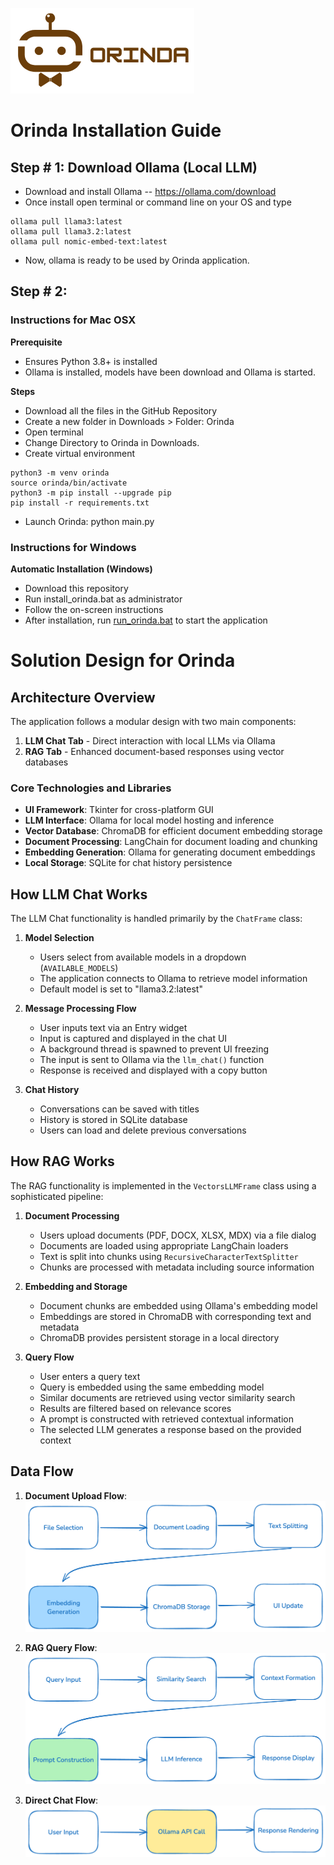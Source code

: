 ![Orinda](https://github.com/pyMixin/Orinda/blob/main/ORINDA.png)

# Orinda Installation Guide

## Step # 1: Download Ollama (Local LLM)
- Download and install Ollama -- https://ollama.com/download
- Once install open terminal or command line on your OS and type
```
ollama pull llama3:latest
ollama pull llama3.2:latest
ollama pull nomic-embed-text:latest
```
- Now, ollama is ready to be used by Orinda application.

## Step # 2: 

### Instructions for Mac OSX

**Prerequisite**
- Ensures Python 3.8+ is installed
- Ollama is installed, models have been download and Ollama is started.

**Steps**
- Download all the files in the GitHub Repository
- Create a new folder in Downloads > Folder: Orinda
- Open terminal
- Change Directory to Orinda in Downloads. 
- Create virtual environment
```
python3 -m venv orinda
source orinda/bin/activate
python3 -m pip install --upgrade pip
pip install -r requirements.txt
```
- Launch Orinda: python main.py 

### Instructions for Windows
**Automatic Installation (Windows)**
- Download this repository
- Run install_orinda.bat as administrator
- Follow the on-screen instructions
- After installation, run [run_orinda.bat](https://github.com/pyMixin/Orinda/blob/main/install_orinda.bat) to start the application

# Solution Design for Orinda

## Architecture Overview

The application follows a modular design with two main components:
1. **LLM Chat Tab** - Direct interaction with local LLMs via Ollama
2. **RAG Tab** - Enhanced document-based responses using vector databases

### Core Technologies and Libraries

- **UI Framework**: Tkinter for cross-platform GUI
- **LLM Interface**: Ollama for local model hosting and inference
- **Vector Database**: ChromaDB for efficient document embedding storage
- **Document Processing**: LangChain for document loading and chunking
- **Embedding Generation**: Ollama for generating document embeddings
- **Local Storage**: SQLite for chat history persistence
  
## How LLM Chat Works

The LLM Chat functionality is handled primarily by the `ChatFrame` class:

1. **Model Selection**
   - Users select from available models in a dropdown (`AVAILABLE_MODELS`)
   - The application connects to Ollama to retrieve model information
   - Default model is set to "llama3.2:latest"

2. **Message Processing Flow**
   - User inputs text via an Entry widget
   - Input is captured and displayed in the chat UI
   - A background thread is spawned to prevent UI freezing
   - The input is sent to Ollama via the `llm_chat()` function
   - Response is received and displayed with a copy button

3. **Chat History**
   - Conversations can be saved with titles
   - History is stored in SQLite database
   - Users can load and delete previous conversations

## How RAG Works

The RAG functionality is implemented in the `VectorsLLMFrame` class using a sophisticated pipeline:

1. **Document Processing**
   - Users upload documents (PDF, DOCX, XLSX, MDX) via a file dialog
   - Documents are loaded using appropriate LangChain loaders
   - Text is split into chunks using `RecursiveCharacterTextSplitter`
   - Chunks are processed with metadata including source information

2. **Embedding and Storage**
   - Document chunks are embedded using Ollama's embedding model
   - Embeddings are stored in ChromaDB with corresponding text and metadata
   - ChromaDB provides persistent storage in a local directory

3. **Query Flow**
   - User enters a query text
   - Query is embedded using the same embedding model
   - Similar documents are retrieved using vector similarity search
   - Results are filtered based on relevance scores
   - A prompt is constructed with retrieved contextual information
   - The selected LLM generates a response based on the provided context

## Data Flow
1. **Document Upload Flow**:
![Document Upload Flow](https://github.com/pyMixin/Orinda/blob/main/Document_Upload_Flow.png)

3. **RAG Query Flow**:
![RAG Query Flow](https://github.com/pyMixin/Orinda/blob/main/RAG_Query_Flow.png)

4. **Direct Chat Flow**:
![Direct Flow](https://github.com/pyMixin/Orinda/blob/main/direct_flow.png)

